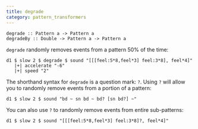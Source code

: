```yaml
---
title: degrade
category: pattern_transformers
---
```


~~~~ {haskell}
degrade :: Pattern a -> Pattern a
degradeBy :: Double -> Pattern a -> Pattern a
~~~~

`degrade` randomly removes events from a pattern 50% of the time:

~~~~ {haskell}
d1 $ slow 2 $ degrade $ sound "[[[feel:5*8,feel*3] feel:3*8], feel*4]"
   |+| accelerate "-6"
   |+| speed "2"
~~~~

The shorthand syntax for `degrade` is a question mark: `?`. Using `?`
will allow you to randomly remove events from a portion of a pattern:

~~~~ {haskell}
d1 $ slow 2 $ sound "bd ~ sn bd ~ bd? [sn bd?] ~"
~~~~

You can also use `?` to randomly remove events from entire sub-patterns:

~~~~ {haskell}
d1 $ slow 2 $ sound "[[[feel:5*8,feel*3] feel:3*8]?, feel*4]"
~~~~
